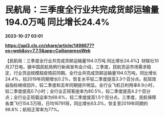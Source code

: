 # 民航局：三季度全行业共完成货邮运输量194.0万吨 同比增长24.4%

**2023-10-27 03:01**

**https://api3.cls.cn/share/article/1498677?os=web&sv=7.7.5&app=CailianpressWeb**

【民航局：三季度全行业共完成货邮运输量194.0万吨 同比增长24.4%】财联社10月27日电，据中国民航局例行新闻发布会介绍，三季度，民航货运市场需求稳定，行业货运规模超疫情前同期。全行业共完成货邮运输量194.0万吨，同比增长24.4%，较2019年同期增长0.2%，恢复水平较二季度提高3.3个百分点。航班效益指标继续回升，较二季度和去年同期提升明显。全行业飞机日利用率8.9小时，较二季度提高0.7小时；全行业正班客座率为80.5%，较二季度提高4.2个百分点；全行业正班载运率为68.6%，较二季度提高1.5个百分点。三季度，民航保障各类飞行154.5万班，日均16791班，同比增长63.3%，恢复至2019年同期的98.8%；航班正常率为77%。
